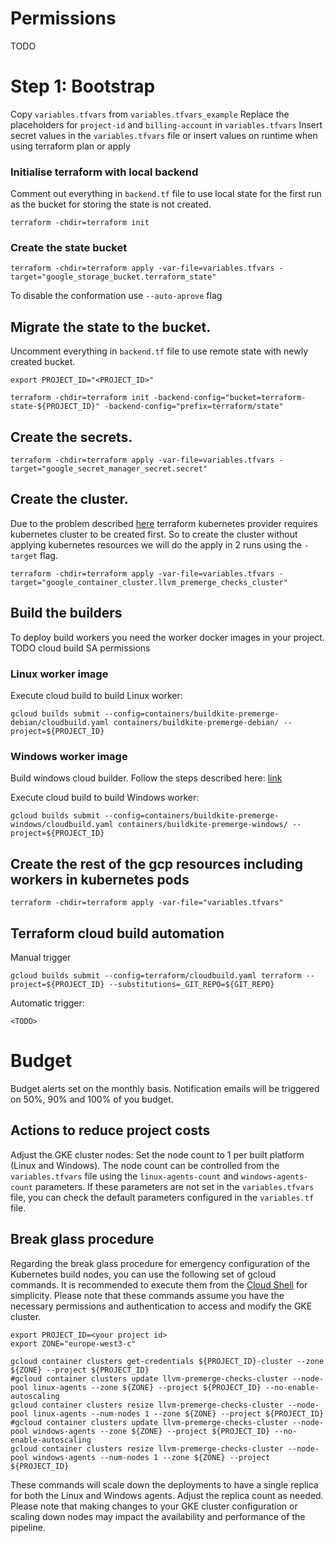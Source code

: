 # Permissions
TODO

# Step 1: Bootstrap

Copy `variables.tfvars` from `variables.tfvars_example`
Replace the placeholders for `project-id` and `billing-account` in `variables.tfvars`
Insert secret values in the `variables.tfvars` file or insert values on runtime when using terraform plan or apply

### Initialise terraform with local backend
Comment out everything in `backend.tf` file to use local state for the first run as the bucket for storing the state is not created.
```
terraform -chdir=terraform init
```

### Create the state bucket
```
terraform -chdir=terraform apply -var-file=variables.tfvars -target="google_storage_bucket.terraform_state"
```
To disable the conformation use `--auto-aprove` flag

## Migrate the state to the bucket.
Uncomment everything in `backend.tf` file to use remote state with newly created bucket.
```
export PROJECT_ID="<PROJECT_ID>"
```
```
terraform -chdir=terraform init -backend-config="bucket=terraform-state-${PROJECT_ID}" -backend-config="prefix=terraform/state"
```
## Create the secrets.
```
terraform -chdir=terraform apply -var-file=variables.tfvars -target="google_secret_manager_secret.secret"
```

## Create the cluster. 
Due to the problem described [here](https://github.com/hashicorp/terraform-provider-kubernetes/issues/1775) terraform kubernetes provider requires kubernetes cluster to be created first. So to create the cluster without applying kubernetes resources we will do the apply in 2 runs using the `-target` flag.
```
terraform -chdir=terraform apply -var-file=variables.tfvars -target="google_container_cluster.llvm_premerge_checks_cluster"
```

## Build the builders
To deploy build workers you need the worker docker images in your project.
TODO cloud build SA permissions

### Linux worker image
Execute cloud build to build Linux worker:
```
gcloud builds submit --config=containers/buildkite-premerge-debian/cloudbuild.yaml containers/buildkite-premerge-debian/ --project=${PROJECT_ID}
```

### Windows worker image
Build windows cloud builder. Follow the steps described here: [link](https://github.com/GoogleCloudPlatform/cloud-builders-community/tree/master/windows-builder)

Execute cloud build to build Windows worker:
```
gcloud builds submit --config=containers/buildkite-premerge-windows/cloudbuild.yaml containers/buildkite-premerge-windows/ --project=${PROJECT_ID}
```

## Create the rest of the gcp resources including workers in kubernetes pods
```
terraform -chdir=terraform apply -var-file="variables.tfvars"
```

## Terraform cloud build automation
Manual trigger
```
gcloud builds submit --config=terraform/cloudbuild.yaml terraform --project=${PROJECT_ID} --substitutions=_GIT_REPO=${GIT_REPO}
```

Automatic trigger:
```
<TODO>
```

# Budget
Budget alerts set on the monthly basis. Notification emails will be triggered on 50%, 90% and 100% of you budget.

## Actions to reduce project costs
Adjust the GKE cluster nodes: Set the node count to 1 per built platform (Linux and Windows). The node count can be controlled from the `variables.tfvars` file using the `linux-agents-count` and `windows-agents-count` parameters. If these parameters are not set in the `variables.tfvars` file, you can check the default parameters configured in the `variables.tf` file.

## Break glass procedure
Regarding the break glass procedure for emergency configuration of the Kubernetes build nodes, you can use the following set of gcloud commands. It is recommended to execute them from the  [Cloud Shell](https://cloud.google.com/shell/docs/using-cloud-shell) for simplicity. Please note that these commands assume you have the necessary permissions and authentication to access and modify the GKE cluster.
```
export PROJECT_ID=<your project id>
export ZONE="europe-west3-c"

gcloud container clusters get-credentials ${PROJECT_ID}-cluster --zone ${ZONE} --project ${PROJECT_ID}
#gcloud container clusters update llvm-premerge-checks-cluster --node-pool linux-agents --zone ${ZONE} --project ${PROJECT_ID} --no-enable-autoscaling
gcloud container clusters resize llvm-premerge-checks-cluster --node-pool linux-agents --num-nodes 1 --zone ${ZONE} --project ${PROJECT_ID}
#gcloud container clusters update llvm-premerge-checks-cluster --node-pool windows-agents --zone ${ZONE} --project ${PROJECT_ID} --no-enable-autoscaling
gcloud container clusters resize llvm-premerge-checks-cluster --node-pool windows-agents --num-nodes 1 --zone ${ZONE} --project ${PROJECT_ID}
```

These commands will scale down the deployments to have a single replica for both the Linux and Windows agents. Adjust the replica count as needed. Please note that making changes to your GKE cluster configuration or scaling down nodes may impact the availability and performance of the pipeline. 